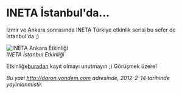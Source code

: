 # INETA İstanbul'da... 

İzmir ve Ankara sonrasında INETA Türkiye etkinlik serisi bu sefer de
İstanbul'da ;)

![INETA Ankara
Etkinliği](../media/INETA_Istanbul_Subat2012/ineta_istanbul_2012.jpg)\
*INETA İstanbul Etkinliği*

Etkinliğe[buradan](http://www.inetatr.org/oforms/yazilimcilar-istanbul-da-bulusuyor)
kayıt olmayı unutmayın ;) Görüşmek üzere!


*Bu yazi http://daron.yondem.com adresinde, 2012-2-14 tarihinde yayinlanmistir.*